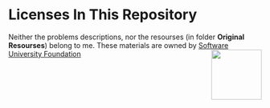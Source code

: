 ﻿#  Licenses In This Repository

Neither the problems descriptions, nor the resourses (in folder **Original Resourses**) belong to me. These materials are owned by [Software University Foundation](https://softuni.org/)
<img align="right" width="100" height="100" src="https://www.gitbook.com/@software-university-foundation/avatar">



